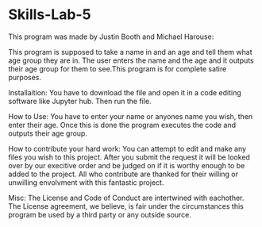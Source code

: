 # Skills-Lab-5
This program was made by Justin Booth and Michael Harouse:

This program is supposed to take a name in and an age and tell them what age group they are in. The user enters the name and the age and it outputs their age group for them to see.This program is for complete satire purposes.

Installaition: You have to download the file and open it in a code editing software like Jupyter hub. Then run the file.

How to Use: You have to enter your name or anyones name you wish, then enter their age. Once this is done the program executes the code and outputs their age group.

How to contribute your hard work: You can attempt to edit and make any files you wish to this project. After you submit the request it will be looked over by our execitive order and be judged on if it is worthy enough to be added to the project. All who contribute are thanked for their willing or unwilling envolvment with this fantastic project.

Misc: The License and Code of Conduct are intertwined with eachother. The License agreement, we believe, is fair under the circumstances this program be used by a third party or any outside source. 
